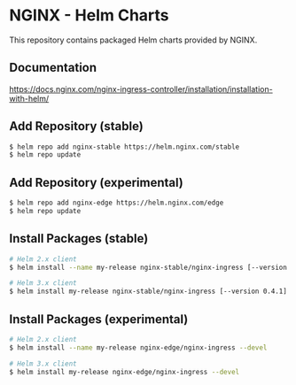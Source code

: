 # NGINX - Helm Charts

This repository contains packaged Helm charts provided by NGINX.

## Documentation

https://docs.nginx.com/nginx-ingress-controller/installation/installation-with-helm/

## Add Repository (stable)

```sh
$ helm repo add nginx-stable https://helm.nginx.com/stable
$ helm repo update
```

## Add Repository (experimental)

```sh
$ helm repo add nginx-edge https://helm.nginx.com/edge
$ helm repo update
```

## Install Packages (stable)

```sh
# Helm 2.x client
$ helm install --name my-release nginx-stable/nginx-ingress [--version 0.4.1]

# Helm 3.x client
$ helm install my-release nginx-stable/nginx-ingress [--version 0.4.1]
```

## Install Packages (experimental)

```sh
# Helm 2.x client
$ helm install --name my-release nginx-edge/nginx-ingress --devel

# Helm 3.x client
$ helm install my-release nginx-edge/nginx-ingress --devel
```
